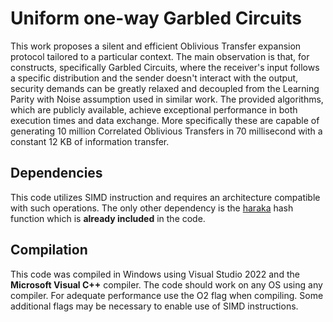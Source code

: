 # Uniform one-way Garbled Circuits
This work proposes a silent and efficient Oblivious Transfer expansion protocol tailored to a particular context. The main observation is that, for constructs, specifically Garbled Circuits, where the receiver's input follows a specific distribution and the sender doesn't interact with the output, security demands can be greatly relaxed and decoupled from the Learning Parity with Noise assumption used in similar work. The provided algorithms, which are publicly available, achieve exceptional performance in both execution times and data exchange. More specifically these are capable of generating 10 million Correlated Oblivious Transfers in 70 millisecond with a constant 12 KB of information transfer.


## Dependencies
This code utilizes SIMD instruction and requires an architecture compatible with such operations. 
The only other dependency is the [haraka](https://github.com/kste/haraka) hash function which is **already included** in the code.

## Compilation
This code was compiled in Windows using Visual Studio 2022 and the **Microsoft Visual C++** compiler. 
The code should work on any OS using any compiler. For adequate performance use the O2 flag when compiling. Some additional flags may be necessary to enable use of SIMD instructions.

